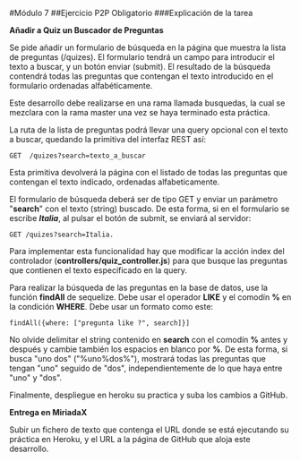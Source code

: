#Módulo 7
##Ejercicio P2P Obligatorio
###Explicación de la tarea

**Añadir a Quiz un Buscador de Preguntas**

Se pide añadir un formulario de búsqueda en la página que muestra la lista de preguntas (/quizes). El formulario tendrá un campo para introducir el texto a buscar, y un botón enviar (submit). El resultado de la búsqueda contendrá todas las preguntas que contengan el texto introducido en el formulario ordenadas alfabéticamente.

Este desarrollo debe realizarse en una rama llamada busquedas, la cual se mezclara con la rama master una vez se haya terminado esta práctica.

La ruta de la lista de preguntas podrá llevar una query opcional con el texto a buscar, quedando la primitiva del interfaz REST así:
```
GET  /quizes?search=texto_a_buscar
```

Esta primitiva devolverá la página con el listado de todas las preguntas que contengan el texto indicado, ordenadas alfabeticamente.

El formulario de búsqueda deberá ser de tipo GET y enviar un parámetro "**search**" con el texto (string) buscado. De esta forma, si en el formulario se escribe **_Italia_**, al pulsar el botón de submit, se enviará al servidor:
```
GET /quizes?search=Italia.
```

Para implementar esta funcionalidad hay que modificar la acción index del controlador (**controllers/quiz_controller.js**) para que busque las preguntas que contienen el texto especificado en la query.

Para realizar la búsqueda de las preguntas en la base de datos, use la función **findAll** de sequelize. Debe usar el operador **LIKE** y el comodín **%** en la condición **WHERE**. Debe usar un formato como este:
```
findAll({where: ["pregunta like ?", search]}]
```

No olvide delimitar el string contenido en **search** con el comodín **%** antes y después y cambie también los espacios en blanco por **%**. De esta forma, si busca "uno dos" ("%uno%dos%"), mostrará todas las preguntas que tengan "uno" seguido de "dos", independientemente de lo que haya entre "uno" y "dos".

Finalmente, despliegue en heroku su practica y suba los cambios a GitHub.

**Entrega en MiriadaX**

Subir un fichero de texto que contenga el URL donde se está ejecutando su práctica en Heroku, y el URL a la página de GitHub que aloja este desarrollo.
